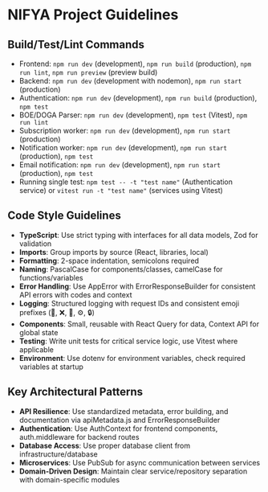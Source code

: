 # NIFYA Project Guidelines

## Build/Test/Lint Commands
- Frontend: `npm run dev` (development), `npm run build` (production), `npm run lint`, `npm run preview` (preview build)
- Backend: `npm run dev` (development with nodemon), `npm run start` (production)
- Authentication: `npm run dev` (development), `npm run build` (production), `npm test`
- BOE/DOGA Parser: `npm run dev` (development), `npm test` (Vitest), `npm run lint`
- Subscription worker: `npm run dev` (development), `npm run start` (production)
- Notification worker: `npm run dev` (development), `npm run start` (production), `npm test`
- Email notification: `npm run dev` (development), `npm run start` (production), `npm test`
- Running single test: `npm test -- -t "test name"` (Authentication service) or `vitest run -t "test name"` (services using Vitest)

## Code Style Guidelines
- **TypeScript**: Use strict typing with interfaces for all data models, Zod for validation
- **Imports**: Group imports by source (React, libraries, local)
- **Formatting**: 2-space indentation, semicolons required
- **Naming**: PascalCase for components/classes, camelCase for functions/variables
- **Error Handling**: Use AppError with ErrorResponseBuilder for consistent API errors with codes and context
- **Logging**: Structured logging with request IDs and consistent emoji prefixes (📝, ❌, 📨, ⚙️, 🔒)
- **Components**: Small, reusable with React Query for data, Context API for global state
- **Testing**: Write unit tests for critical service logic, use Vitest where applicable
- **Environment**: Use dotenv for environment variables, check required variables at startup

## Key Architectural Patterns
- **API Resilience**: Use standardized metadata, error building, and documentation via apiMetadata.js and ErrorResponseBuilder
- **Authentication**: Use AuthContext for frontend components, auth.middleware for backend routes
- **Database Access**: Use proper database client from infrastructure/database
- **Microservices**: Use PubSub for async communication between services
- **Domain-Driven Design**: Maintain clear service/repository separation with domain-specific modules